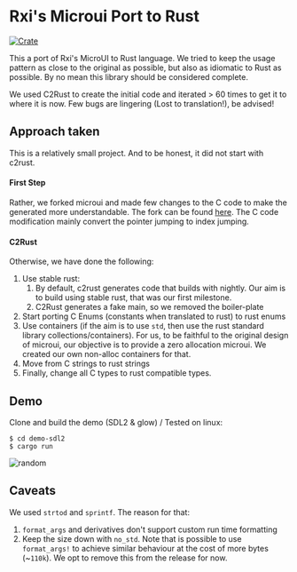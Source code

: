 # Rxi's Microui Port to Rust
[![Crate](https://img.shields.io/crates/v/microui.svg)](https://crates.io/crates/microui)

This a port of Rxi's MicroUI to Rust language. 
We tried to keep the usage pattern as close to the original as possible, but also as idiomatic to Rust as possible. By no mean this library should be considered complete.

We used C2Rust to create the initial code and iterated > 60 times to get it to where it is now. Few bugs are lingering (Lost to translation!), be advised!

## Approach taken
This is a relatively small project. And to be honest, it did not start with c2rust. 

#### First Step
Rather, we forked microui and made few changes to the C code to make the generated more understandable. The fork can be found [here](https://github.com/eloraiby/microui/commits/jump_int). The C code modification mainly convert the pointer jumping to index jumping.

#### C2Rust
Otherwise, we have done the following:
1. Use stable rust:
   1. By default, c2rust generates code that builds with nightly. Our aim is to build using stable rust, that was our first milestone.
   2. C2Rust generates a fake main, so we removed the boiler-plate
2. Start porting C Enums (constants when translated to rust) to rust enums
3. Use containers (if the aim is to use `std`, then use the rust standard library collections/containers). For us, to be faithful to the original design of microui, our objective is to provide a zero allocation microui. We created our own non-alloc containers for that.
4. Move from C strings to rust strings
5. Finally, change all C types to rust compatible types.

## Demo
Clone and build the demo (SDL2 & glow) / Tested on linux:
```
$ cd demo-sdl2
$ cargo run
```

![random](https://github.com/NeoCogi/microui-rs/raw/master/res/microui.png)

## Caveats
We used `strtod` and `sprintf`. The reason for that:
1. `format_args` and derivatives don't support custom run time formatting
2. Keep the size down with `no_std`. Note that is possible to use `format_args!` to achieve similar behaviour at the cost of more bytes (~`110k`). We opt to remove this from the release for now.

